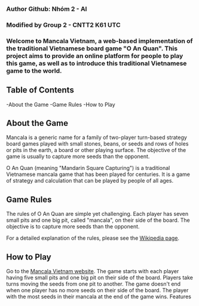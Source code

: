 ### Author Github: Nhóm 2 - AI

### Modified by Group 2 - CNTT2 K61 UTC

### Welcome to Mancala Vietnam, a web-based implementation of the traditional Vietnamese board game "O An Quan". This project aims to provide an online platform for people to play this game, as well as to introduce this traditional Vietnamese game to the world.

## Table of Contents

-About the Game
-Game Rules
-How to Play

## About the Game

Mancala is a generic name for a family of two-player turn-based strategy board games played with small stones, beans, or seeds and rows of holes or pits in the earth, a board or other playing surface. The objective of the game is usually to capture more seeds than the opponent.

O An Quan (meaning "Mandarin Square Capturing") is a traditional Vietnamese mancala game that has been played for centuries. It is a game of strategy and calculation that can be played by people of all ages.

## Game Rules

The rules of O An Quan are simple yet challenging. Each player has seven small pits and one big pit, called "mancala", on their side of the board. The objective is to capture more seeds than the opponent.

For a detailed explanation of the rules, please see the [Wikipedia page](https://en.wikipedia.org/wiki/O_an_quan).

## How to Play

Go to the [Mancala Vietnam website](https://642f545419e326000865cd7b--resplendent-hamster-8e0bfe.netlify.app/).
The game starts with each player having five small pits and one big pit on their side of the board.
Players take turns moving the seeds from one pit to another.
The game doesn't end when one player has no more seeds on their side of the board.
The player with the most seeds in their mancala at the end of the game wins.
Features
